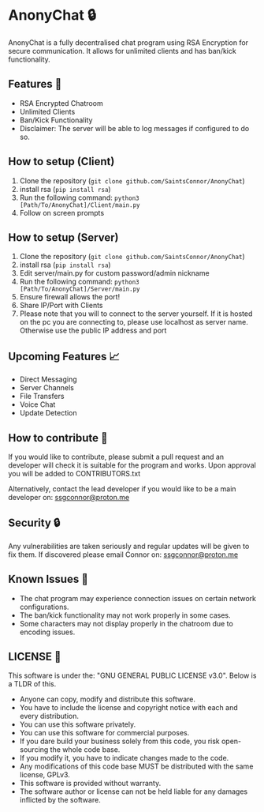 # AnonyChat 🔒

AnonyChat is a fully decentralised chat program using RSA Encryption for secure communication. It allows for unlimited clients and has ban/kick functionality.

## Features 🚀

- RSA Encrypted Chatroom
- Unlimited Clients
- Ban/Kick Functionality
- Disclaimer: The server will be able to log messages if configured to do so.

## How to setup (Client)

1. Clone the repository (`git clone github.com/SaintsConnor/AnonyChat`)
2. install rsa (`pip install rsa`)
3. Run the following command: `python3 [Path/To/AnonyChat]/Client/main.py`
4. Follow on screen prompts

## How to setup (Server)

1. Clone the repository (`git clone github.com/SaintsConnor/AnonyChat`)
2. install rsa (`pip install rsa`)
3. Edit server/main.py for custom password/admin nickname
4. Run the following command: `python3 [Path/To/AnonyChat]/Server/main.py`
5. Ensure firewall allows the port!
6. Share IP/Port with Clients
7. Please note that you will to connect to the server yourself. If it is hosted on the pc you are connecting to, please use localhost as server name. Otherwise use the public IP address and port

## Upcoming Features 📈

- Direct Messaging
- Server Channels
- File Transfers
- Voice Chat
- Update Detection

## How to contribute 🤝

If you would like to contribute, please submit a pull request and an developer will check it is suitable for the program and works. Upon approval you will be added to CONTRIBUTORS.txt

Alternatively, contact the lead developer if you would like to be a main developer on: ssgconnor@proton.me

## Security 🔒

Any vulnerabilities are taken seriously and regular updates will be given to fix them. If discovered please email Connor on: ssgconnor@proton.me

## Known Issues 🐛

- The chat program may experience connection issues on certain network configurations.
- The ban/kick functionality may not work properly in some cases.
- Some characters may not display properly in the chatroom due to encoding issues.

## LICENSE 📜

This software is under the: "GNU GENERAL PUBLIC LICENSE v3.0". Below is a TLDR of this.

- Anyone can copy, modify and distribute this software.
- You have to include the license and copyright notice with each and every distribution.
- You can use this software privately.
- You can use this software for commercial purposes.
- If you dare build your business solely from this code, you risk open-sourcing the whole code base.
- If you modify it, you have to indicate changes made to the code.
- Any modifications of this code base MUST be distributed with the same license, GPLv3.
- This software is provided without warranty.
- The software author or license can not be held liable for any damages inflicted by the software.
